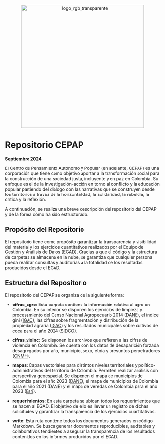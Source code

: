 <div align="center">
  <img src="https://github.com/user-attachments/assets/580c084c-5566-4c18-9c32-61845ec2eb5e" alt="logo_rgb_transparente" width="400" height="400">
</div>

# Repositorio CEPAP

**Septiembre 2024**

El Centro de Pensamiento Autónomo y Popular (en adelante, CEPAP) es una corporación que tiene como objetivo aportar a la transformación social para la construcción de una sociedad justa, incluyente y en paz en Colombia. Su enfoque es el de la investigación-acción en torno al conflicto y la educación popular partiendo del diálogo con las narrativas que se construyen desde los territorios a través de la horizontalidad, la solidaridad, la rebeldía, la crítica y la reflexión.

A continuación, se realiza una breve descripción del repositorio del CEPAP y de la forma cómo ha sido estructurado.

## Propósito del Repositorio

El repositorio tiene como propósito garantizar la transparencia y visibilidad del material y los ejercicios cuantitativos realizados por el Equipo de Gestión y Análisis de Datos (EGAD). Gracias a que el código y la estructura de carpetas se almacena en la nube, se garantiza que cualquier persona pueda realizar consultas y auditorías a la totalidad de los resultados producidos desde el EGAD.

## Estructura del Repositorio

El repositorio del CEPAP se organiza de la siguiente forma:

- **cifras_agro**: Esta carpeta contiene la información relativa al agro en Colombia. En su interior se disponen los ejercicios de limpieza y procesamiento del Censo Nacional Agropecuario 2014 ([DANE](https://microdatos.dane.gov.co/index.php/catalog/513)), el índice gini ([IGAC](https://www.igac.gov.co/el-igac/areas-estrategicas/direccion-de-investigacion-y-prospectiva)), las cifras sobre fragmentación y distribución de la propiedad agraria ([IGAC](https://www.igac.gov.co/el-igac/areas-estrategicas/direccion-de-investigacion-y-prospectiva)) y los resultados municipales sobre cultivos de coca para el año 2024 ([SIDCO](https://www.minjusticia.gov.co/programas-co/ODC/Paginas/SIDCO-departamento-municipio.aspx)).

- **cifras_violnc**: Se disponen los archivos que refieren a las cifras de violencia en Colombia. Se cuenta con los datos de desaparición forzada desagregados por año, municipio, sexo, etnia y presuntos perpetradores ([CNMH](https://micrositios.centrodememoriahistorica.gov.co/observatorio/portal-de-datos/base-de-datos/)).

- **mapas**: Capas vectoriales para distintos niveles territoriales y político-administrativos del territorio de Colombia. Permiten realizar análisis con perspectiva geoespacial. Se disponen el mapa de municipios de Colombia para el año 2023 ([DANE](https://geoportal.dane.gov.co/servicios/descarga-y-metadatos/datos-geoestadisticos/)), el mapa de municipios de Colombia para el año 2021 ([DANE](https://geoportal.dane.gov.co/servicios/descarga-y-metadatos/datos-geoestadisticos/)) y el mapa de veredas de Colombia para el año 2023 ([Esri](https://datosabiertos.esri.co/datasets/77ed663482a74b6990d34231f444a17b/explore)).

- **requerimientos**: En esta carpeta se ubican todos los requerimientos que se hacen al EGAD. El objetivo de ello es llevar un registro de dichas solicitudes y garantizar la transparencia de los ejercicios cuantitativos.

- **write**: Esta ruta contiene todos los documentos generados en código Markdown. Se busca generar documentos reproducibles, auditables y colaborativos tendientes a asegurar la transparencia de los resultados contenidos en los informes producidos por el EGAD.
